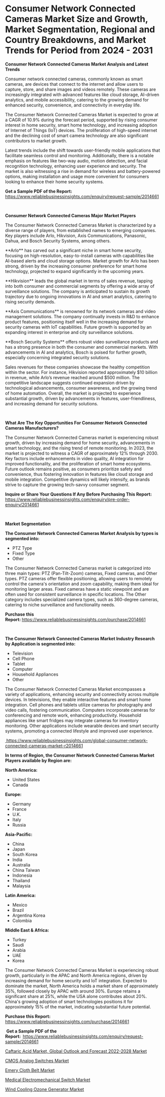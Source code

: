 <p><h1>Consumer Network Connected Cameras Market Size and Growth, Market Segmentation, Regional and Country Breakdowns, and Market Trends for Period from 2024 -  2031</h1></p><p><strong>Consumer Network Connected Cameras Market Analysis and Latest Trends</strong></p>
<p><p>Consumer network connected cameras, commonly known as smart cameras, are devices that connect to the internet and allow users to capture, store, and share images and videos remotely. These cameras are increasingly integrated with advanced features like cloud storage, AI-driven analytics, and mobile accessibility, catering to the growing demand for enhanced security, convenience, and connectivity in everyday life.</p><p>The Consumer Network Connected Cameras Market is expected to grow at a CAGR of 10.9% during the forecast period, supported by rising consumer interest in home security, smart home technology, and increasing adoption of Internet of Things (IoT) devices. The proliferation of high-speed internet and the declining cost of smart camera technology are also significant contributors to market growth.</p><p>Latest trends include the shift towards user-friendly mobile applications that facilitate seamless control and monitoring. Additionally, there is a notable emphasis on features like two-way audio, motion detection, and facial recognition technology, enhancing user experience and security. The market is also witnessing a rise in demand for wireless and battery-powered options, making installation and usage more convenient for consumers looking to enhance their home security systems.</p></p>
<p><strong>Get a Sample PDF of the Report:&nbsp;</strong> <a href="https://www.reliablebusinessinsights.com/enquiry/request-sample/2014661?utm_campaign=96&utm_medium=2&utm_source=Github&utm_content=ia&utm_term=26102024&utm_id=consumer-network-connected-cameras">https://www.reliablebusinessinsights.com/enquiry/request-sample/2014661</a></p>
<p>&nbsp;</p>
<p><strong>Consumer Network Connected Cameras Major Market Players</strong></p>
<p><p>The Consumer Network Connected Cameras Market is characterized by a diverse range of players, from established names to emerging companies. Key players include Arlo, Hikvision, Axis Communications, Panasonic, Dahua, and Bosch Security Systems, among others.</p><p>**Arlo** has carved out a significant niche in smart home security, focusing on high-resolution, easy-to-install cameras with capabilities like AI-based alerts and cloud storage options. Market growth for Arlo has been strong, driven by the increasing consumer preference for smart home technology, projected to expand significantly in the upcoming years.</p><p>**Hikvision** leads the global market in terms of sales revenue, tapping into both consumer and commercial segments by offering a wide array of surveillance solutions. The company is anticipated to sustain its growth trajectory due to ongoing innovations in AI and smart analytics, catering to rising security demands.</p><p>**Axis Communications** is renowned for its network cameras and video management solutions. The company continually invests in R&D to enhance product features, positioning itself well in the increasing demand for security cameras with IoT capabilities. Future growth is supported by an expanding interest in enterprise and city surveillance solutions.</p><p>**Bosch Security Systems** offers robust video surveillance products and has a strong presence in both the consumer and commercial markets. With advancements in AI and analytics, Bosch is poised for further growth, especially concerning integrated security solutions.</p><p>Sales revenues for these companies showcase the healthy competition within the sector. For instance, Hikvision reported approximately $10 billion in revenue, while Arlo’s revenue reached around $500 million. The competitive landscape suggests continued expansion driven by technological advancements, consumer awareness, and the growing trend of home automation. Overall, the market is projected to experience substantial growth, driven by advancements in features, user-friendliness, and increasing demand for security solutions.</p></p>
<p>&nbsp;</p>
<p><strong>What Are The Key Opportunities For Consumer Network Connected Cameras Manufacturers?</strong></p>
<p><p>The Consumer Network Connected Cameras market is experiencing robust growth, driven by increasing demand for home security, advancements in smart technology, and the rising trend of remote monitoring. In 2023, the market is projected to witness a CAGR of approximately 12% through 2030. Key factors include enhancements in video quality, AI integration for improved functionality, and the proliferation of smart home ecosystems. Future outlook remains positive, as consumers prioritize safety and convenience, thus fostering innovation in features like cloud storage and mobile integration. Competitive dynamics will likely intensify, as brands strive to capture the growing tech-savvy consumer segment.</p></p>
<p><strong>Inquire or Share Your Questions If Any Before Purchasing This Report:</strong> <a href="https://www.reliablebusinessinsights.com/enquiry/pre-order-enquiry/2014661?utm_campaign=96&utm_medium=2&utm_source=Github&utm_content=ia&utm_term=26102024&utm_id=consumer-network-connected-cameras">https://www.reliablebusinessinsights.com/enquiry/pre-order-enquiry/2014661</a></p>
<p>&nbsp;</p>
<p><strong>Market Segmentation</strong></p>
<p><strong>The Consumer Network Connected Cameras Market Analysis by types is segmented into:</strong></p>
<p><ul><li>PTZ Type</li><li>Fixed Type</li><li>Other</li></ul></p>
<p><p>The Consumer Network Connected Cameras market is categorized into three main types: PTZ (Pan-Tilt-Zoom) cameras, Fixed cameras, and Other types. PTZ cameras offer flexible positioning, allowing users to remotely control the camera's orientation and zoom capability, making them ideal for monitoring larger areas. Fixed cameras have a static viewpoint and are often used for consistent surveillance in specific locations. The Other category includes specialized camera types, such as 360-degree cameras, catering to niche surveillance and functionality needs.</p></p>
<p><strong>Purchase this Report:&nbsp;</strong><a href="https://www.reliablebusinessinsights.com/purchase/2014661?utm_campaign=96&utm_medium=2&utm_source=Github&utm_content=ia&utm_term=26102024&utm_id=consumer-network-connected-cameras">https://www.reliablebusinessinsights.com/purchase/2014661</a></p>
<p>&nbsp;</p>
<p><strong>The Consumer Network Connected Cameras Market Industry Research by Application is segmented into:</strong></p>
<p><ul><li>Television</li><li>Cell Phone</li><li>Tablet</li><li>Computer</li><li>Household Appliances</li><li>Other</li></ul></p>
<p><p>The Consumer Network Connected Cameras Market encompasses a variety of applications, enhancing security and connectivity across multiple devices. In televisions, they enable interactive features and smart home integration. Cell phones and tablets utilize cameras for photography and video calls, fostering communication. Computers incorporate cameras for conferencing and remote work, enhancing productivity. Household appliances like smart fridges may integrate cameras for inventory monitoring. Other applications include wearable devices and smart security systems, promoting a connected lifestyle and improved user experience.</p></p>
<p><a href="https://www.reliablebusinessinsights.com/global-consumer-network-connected-cameras-market-r2014661?utm_campaign=96&utm_medium=2&utm_source=Github&utm_content=ia&utm_term=26102024&utm_id=consumer-network-connected-cameras">&nbsp;https://www.reliablebusinessinsights.com/global-consumer-network-connected-cameras-market-r2014661</a></p>
<p><strong>In terms of Region, the Consumer Network Connected Cameras Market Players available by Region are:</strong></p>
<p>
    <p> <strong> North America: </strong>
        <ul>
            <li>United States</li>
            <li>Canada</li>
        </ul>
        </p> 
    <p> <strong> Europe: </strong>
        <ul>
            <li>Germany</li>
            <li>France</li>
            <li>U.K.</li>
            <li>Italy</li>
            <li>Russia</li>
        </ul>
        </p> 
    <p> <strong> Asia-Pacific: </strong>
        <ul>
            <li>China</li>
            <li>Japan</li>
            <li>South Korea</li>
            <li>India</li>
            <li>Australia</li>
            <li>China Taiwan</li>
            <li>Indonesia</li>
            <li>Thailand</li>
            <li>Malaysia</li>
        </ul>
        </p> 
    <p> <strong> Latin America: </strong>
        <ul>
            <li>Mexico</li>
            <li>Brazil</li>
            <li>Argentina Korea</li>
            <li>Colombia</li>
        </ul>
        </p> 
    <p> <strong> Middle East & Africa: </strong>
        <ul>
            <li>Turkey</li>
            <li>Saudi</li>
            <li>Arabia</li>
            <li>UAE</li>
            <li>Korea</li>
        </ul>
    </p>
    </p>
<p><p>The Consumer Network Connected Cameras Market is experiencing robust growth, particularly in the APAC and North America regions, driven by increasing demand for home security and IoT integration. Expected to dominate the market, North America holds a market share of approximately 35%, followed closely by APAC with around 30%. Europe retains a significant share at 25%, while the USA alone contributes about 20%. China's growing adoption of smart technologies positions it for approximately 15% of the market, indicating substantial future potential.</p></p>
<p><strong>Purchase this Report: </strong><a href="https://www.reliablebusinessinsights.com/purchase/2014661?utm_campaign=96&utm_medium=2&utm_source=Github&utm_content=ia&utm_term=26102024&utm_id=consumer-network-connected-cameras">https://www.reliablebusinessinsights.com/purchase/2014661</a></p>
<p>&nbsp;<strong>Get a Sample PDF of the Report:&nbsp;&nbsp;</strong><a href="https://www.reliablebusinessinsights.com/enquiry/request-sample/2014661?utm_campaign=96&utm_medium=2&utm_source=Github&utm_content=ia&utm_term=26102024&utm_id=consumer-network-connected-cameras">https://www.reliablebusinessinsights.com/enquiry/request-sample/2014661</a></p>
<p><strong></strong></p>
<p><p><a href="https://www.linkedin.com/pulse/global-caftaric-acid-market-outlook-forecast-2022-2028-focus-kblne?utm_campaign=96&utm_medium=2&utm_source=Github&utm_content=ia&utm_term=26102024&utm_id=consumer-network-connected-cameras">Caftaric Acid Market, Global Outlook and Forecast 2022-2028 Market</a></p><p><a href="https://github.com/MegiMusaj575/Market-Research-Report-List-1/blob/main/cmos-analog-switches-market.md?utm_campaign=96&utm_medium=2&utm_source=Github&utm_content=ia&utm_term=26102024&utm_id=consumer-network-connected-cameras">CMOS Analog Switches Market</a></p><p><a href="https://medium.com/@covanoobrista/market-dynamics-and-future-trends-in-the-global-emery-cloth-belt-market-sector-forecasted-from-2024-e9d427b10b1e?postPublishedType=repub&utm_campaign=96&utm_medium=2&utm_source=Github&utm_content=ia&utm_term=26102024&utm_id=consumer-network-connected-cameras">Emery Cloth Belt Market</a></p><p><a href="https://github.com/jennyt6m/Market-Research-Report-List-1/blob/main/medical-electromechanical-switch-market.md?utm_campaign=96&utm_medium=2&utm_source=Github&utm_content=ia&utm_term=26102024&utm_id=consumer-network-connected-cameras">Medical Electromechanical Switch Market</a></p><p><a href="https://issuu.com/reportprime-2/docs/wind-cooling-ozone-generator-market_0dfea835a361cc?utm_campaign=96&utm_medium=2&utm_source=Github&utm_content=ia&utm_term=26102024&utm_id=consumer-network-connected-cameras">Wind Cooling Ozone Generator Market</a></p></p>